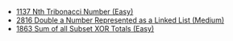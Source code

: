 - [1137 Nth Tribonacci Number (Easy)](../Year/2024/April/1137_Nth_Tribonacci_Number_(Easy).cpp)
- [2816 Double a Number Represented as a Linked List (Medium)](../Year/2024/May/2816_Double_A_Number_As_A_Linked_List_(Medium).cpp)
- [1863 Sum of all Subset XOR Totals (Easy)](../Year/2024/May/1863_Sum_of_all_subset_XOR_totals_(Easy).cpp)
